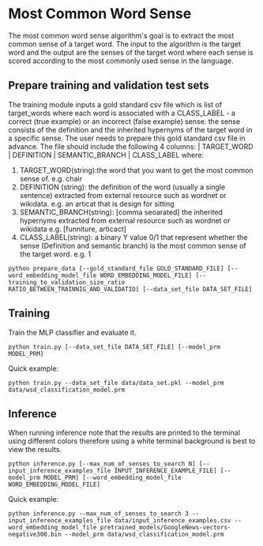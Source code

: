 # Most Common Word Sense
The most common word sense algorithm's goal is to extract the most common sense of a target word. The input to the algorithm is the target word and the output are the senses of the target word where each sense is scored according to the most commonly used sense in the language.

## Prepare training and validation test sets
The training module inputs a gold standard csv file which is list of target_words where each word is associated with a CLASS_LABEL - a correct (true example) or an incorrect (false example) sense. the sense consists of the definition and the inherited hypernyms of the target word in a specific sense.
The user needs to prepare this gold standard csv file in advance. The file should include the following 4 columns:
| TARGET_WORD | DEFINITION | SEMANTIC_BRANCH | CLASS_LABEL
where:
1. TARGET_WORD(string):the word that you want to get the most common sense of. e.g. chair
2. DEFINITION (string): the definition of the word (usually a single sentence) extracted from external resource such as wordnet or wikidata. e.g. an articat that is design for sitting
3. SEMANTIC_BRANCH(string):  [comma seoarated] the inherited hypernyms extracted from external resource such as wordnet or wikidata e.g. [funniture, articact]
4. CLASS_LABEL(string): a binary Y value 0/1 that represent whether the sense (Definition and semantic branch) is the most common sense  of the target word. e.g. 1

`python prepare_data [--gold_standard_file GOLD_STANDARD_FILE]
       [--word_embedding_model_file WORD_EMBEDDING_MODEL_FILE]
       [--training_to_validation_size_ratio RATIO_BETWEEN_TRAINNIG_AND_VALIDATIO]
       [--data_set_file DATA_SET_FILE]`

## Training
Train the MLP classifier and evaluate it.

`python train.py [--data_set_file DATA_SET_FILE] [--model_prm MODEL_PRM]`

Quick example:

`python train.py --data_set_file data/data_set.pkl
                 --model_prm data/wsd_classification_model.prm`

## Inference
When running inference note that the results are printed to the terminal using different colors therefore using a white terminal background is best to view the results.

`python inference.py [--max_num_of_senses_to_search N]
        [--input_inference_examples_file INPUT_INFERENCE_EXAMPLE_FILE]
        [--model_prm MODEL_PRM] [--word_embedding_model_file WORD_EMBEDDING_MODEL_FILE]`

Quick example:

`python inference.py --max_num_of_senses_to_search 3
       --input_inference_examples_file data/input_inference_examples.csv
       --word_embedding_model_file pretrained_models/GoogleNews-vectors-negative300.bin
       --model_prm data/wsd_classification_model.prm`
